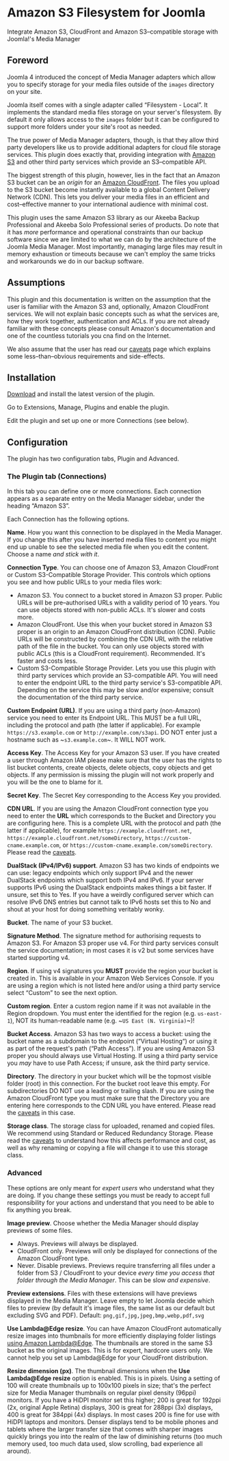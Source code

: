 # Amazon S3 Filesystem for Joomla

Integrate Amazon S3, CloudFront and Amazon S3–compatible storage with Joomla!'s Media Manager

## Foreword

Joomla 4 introduced the concept of Media Manager adapters which allow you to specify storage for your media files outside of the `images` directory on your site.

Joomla itself comes with a single adapter called “Filesystem - Local”. It implements the standard media files storage on your server's filesystem. By default it only allows access to the `images` folder but it can be configured to support more folders under your site's root as needed.

The true power of Media Manager adapters, though, is that they allow third party developers like us to provide additional adapters for cloud file storage services. This plugin does exactly that, providing integration with [Amazon S3](https://aws.amazon.com/s3/?nc2=h_ql_prod_st_s3) and other third party services which provide an S3–compatible API.

The biggest strength of this plugin, however, lies in the fact that an Amazon S3 bucket can be an _origin_ for an [Amazon CloudFront](https://aws.amazon.com/cloudfront/?nc2=h_ql_prod_nt_cf). The files you upload to the S3 bucket become instantly available to a global Content Delivery Network (CDN). This lets you deliver your media files in an efficient and cost–effective manner to your international audience with minimal cost.

This plugin uses the same Amazon S3 library as our Akeeba Backup Professional and Akeeba Solo Professional series of products. Do note that it has _more_ performance and operational constraints than our backup software since we are limited to what we can do by the architecture of the Joomla Media Manager. Most importantly, managing large files may result in memory exhaustion or timeouts because we can't employ the same tricks and workarounds we do in our backup software.

## Assumptions

This plugin and this documentation is written on the assumption that the user is familiar with the Amazon S3 and, optionally, Amazon CloudFront services. We will not explain basic concepts such as what the services are, how they work together, authentication and ACLs. If you are not already familiar with these concepts please consult Amazon's documentation and one of the countless tutorials you cna find on the Internet.

We also assume that the user has read our [caveats](caveats.md) page which explains some less–than–obvious requirements and side-effects.

## Installation

[Download](https://github.com/akeeba/plg_filesystem_s3/releases) and install the latest version of the plugin.

Go to Extensions, Manage, Plugins and enable the plugin.

Edit the plugin and set up one or more Connections (see below). 

## Configuration

The plugin has two configuration tabs, Plugin and Advanced.

### The Plugin tab (Connections)

In this tab you can define one or more connections. Each connection appears as a separate entry on the Media Manager sidebar, under the heading “Amazon S3”. 

Each Connection has the following options.

**Name**. How you want this connection to be displayed in the Media Manager. If you change this after you have inserted media files to content you might end up unable to see the selected media file when you edit the content. Choose a name _and stick with it_.

**Connection Type**. You can choose one of Amazon S3, Amazon CloudFront or Custom S3-Compatible Storage Provider. This controls which options you see and how public URLs to your media files work:
* Amazon S3. You connect to a bucket stored in Amazon S3 proper. Public URLs will be pre–authorised URLs with a validity period of 10 years. You can use objects stored with non-public ACLs. It's slower and costs more.
* Amazon CloudFront. Use this when your bucket stored in Amazon S3 proper is an origin to an Amazon CloudFront distribution (CDN). Public URLs will be constructed by combining the CDN URL with the relative path of the file in the bucket. You can only use objects stored with public ACLs (this is a CloudFront requirement). Recommended. It's faster and costs less.
* Custom S3-Compatible Storage Provider. Lets you use this plugin with third party services which provide an S3-compatible API. You will need to enter the endpoint URL to the third party service's S3-compatible API. Depending on the service this may be slow and/or expensive; consult the documentation of the third party service.

**Custom Endpoint (URL)**. If you are using a third party (non-Amazon) service you need to enter its Endpoint URL. This MUST be a full URL, including the protocol and path (the latter if applicable). For example `https://s3.example.com` or `http://example.com/s3api`. DO NOT enter just a hostname such as ~`s3.example.com`~. It WILL NOT work.

**Access Key**. The Access Key for your Amazon S3 user. If you have created a user through Amazon IAM please make sure that the user has the rights to list bucket contents, create objects, delete objects, copy objects and get objects. If any permission is missing the plugin will not work properly and you will be the one to blame for it.

**Secret Key**. The Secret Key corresponding to the Access Key you provided.

**CDN URL**. If you are using the Amazon CloudFront connection type you need to enter the **URL** which corresponds to the Bucket and Directory you are configuring here. This is a complete URL with the protocol and path (the latter if applicable), for example `https://example.cloudfront.net`, `https://example.cloudfront.net/someDirectory`, `https://custom-cname.example.com`, or `https://custom-cname.example.com/someDirectory`. Please read the [caveats](caveats.md).

**DualStack (IPv4/IPv6) support**. Amazon S3 has two kinds of endpoints we can use: legacy endpoints which only support IPv4 and the newer DualStack endpoints which support both IPv4 and IPv6. If your server supports IPv6 using the DualStack endpoints makes things a bit faster. If unsure, set this to Yes. If you have a weirdly configured server which can resolve IPv6 DNS entries but cannot talk to IPv6 hosts set this to No and shout at your host for doing something veritably wonky.

**Bucket**. The name of your S3 bucket.

**Signature Method**. The signature method for authorising requests to Amazon S3. For Amazon S3 proper use v4. For third party services consult the service documentation; in most cases it is v2 but some services have started supporting v4.

**Region**. If using v4 signatures you **MUST** provide the region your bucket is created in. This is available in your Amazon Web Services Console. If you are using a region which is not listed here and/or using a third party service select “Custom” to see the next option.

**Custom region**. Enter a custom region name if it was not available in the Region dropdown. You must enter the identified for the region (e.g. `us-east-1`), NOT its human-readable name (e.g. ~`US East (N. Virginia)`~)!

**Bucket Access**. Amazon S3 has two ways to access a bucket: using the bucket name as a subdomain to the endpoint (“Virtual Hosting“) or using it as part of the request's path (“Path Access”). If you are using Amazon S3 proper you should always use Virtual Hosting. If using a third party service you _may_ have to use Path Access; if unsure, ask the third party service.

**Directory**. The directory in your bucket which will be the topmost visible folder (root) in this connection. For the bucket root leave this empty. For subdirectories DO NOT use a leading or trailing slash. If you are using the Amazon CloudFront type you must make sure that the Directory you are entering here corresponds to the CDN URL you have entered. Please read the [caveats](caveats.md) in this case.

**Storage class**. The storage class for uploaded, renamed and copied files. We recommend using Standard or Reduced Redundancy Storage. Please read the [caveats](caveats.md) to understand how this affects performance and cost, as well as why renaming or copying a file will change it to use this storage class.

### Advanced

These options are only meant for _expert users_ who understand what they are doing. If you change these settings you must be ready to accept full responsibility for your actions and understand that you need to be able to fix anything you break.

**Image preview**. Choose whether the Media Manager should display previews of some files.
* Always. Previews will always be displayed.
* CloudFront only. Previews will only be displayed for connections of the Amazon CloudFront type.
* Never. Disable previews.
Previews require transferring all files under a folder from S3 / CloudFront to your device _every time you access that folder through the Media Manager_. This can be slow _and expensive_.

**Preview extensions**. Files with these extensions will have previews displayed in the Media Manager. Leave empty to let Joomla decide which files to preview (by default it's image files, the same list as our default but excluding SVG and PDF). Default: `png,gif,jpg,jpeg,bmp,webp,pdf,svg`

**Use Lambda@Edge resize**. You can have Amazon CloudFront automatically resize images into thumbnails for more efficiently displaying folder listings [using Amazon Lambda@Edge](https://aws.amazon.com/blogs/networking-and-content-delivery/resizing-images-with-amazon-cloudfront-lambdaedge-aws-cdn-blog/). The thumbnails are stored in the same S3 bucket as the original images. This is for expert, hardcore users only. We cannot help you set up Lambda@Edge for your CloudFront distribution.

**Resize dimension (px)**. The thumbnail dimensions when the **Use Lambda@Edge resize** option is enabled. This is in pixels. Using a setting of 100 will create thumbnails up to 100x100 pixels in size; that's the perfect size for Media Manager thumbnails on regular pixel density (96ppi) monitors. If you have a HiDPI monitor set this higher; 200 is great for 192ppi (2x, original Apple Retina) displays, 300 is great for 288ppi (3x) displays, 400 is great for 384ppi (4x) displays. In most cases 200 is fine for use with HiDPI laptops and monitors. Denser displays tend to be mobile phones and tablets where the larger transfer size that comes with sharper images quickly brings you into the realm of the law of diminishing returns (too much memory used, too much data used, slow scrolling, bad experience all around). 